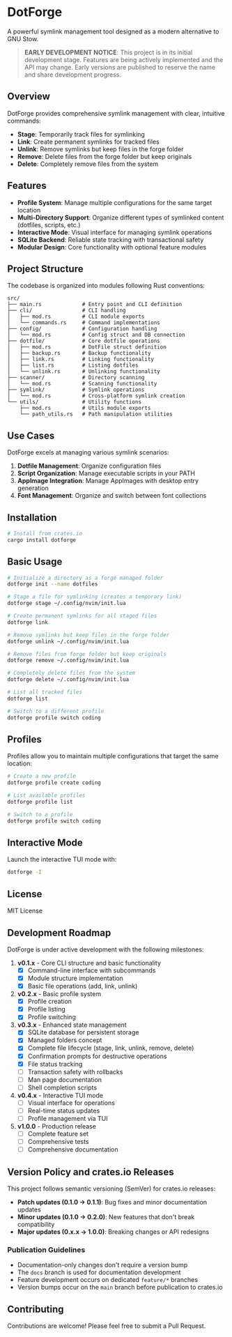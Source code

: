# DotForge

A powerful symlink management tool designed as a modern alternative to GNU Stow.

> **EARLY DEVELOPMENT NOTICE**: This project is in its initial development stage. Features are being actively implemented and the API may change. Early versions are published to reserve the name and share development progress.

## Overview

DotForge provides comprehensive symlink management with clear, intuitive commands:

- **Stage**: Temporarily track files for symlinking
- **Link**: Create permanent symlinks for tracked files
- **Unlink**: Remove symlinks but keep files in the forge folder
- **Remove**: Delete files from the forge folder but keep originals
- **Delete**: Completely remove files from the system

## Features

- **Profile System**: Manage multiple configurations for the same target location
- **Multi-Directory Support**: Organize different types of symlinked content (dotfiles, scripts, etc.)
- **Interactive Mode**: Visual interface for managing symlink operations
- **SQLite Backend**: Reliable state tracking with transactional safety
- **Modular Design**: Core functionality with optional feature modules

## Project Structure

The codebase is organized into modules following Rust conventions:

```
src/
├── main.rs             # Entry point and CLI definition
├── cli/                # CLI handling
│   ├── mod.rs          # CLI module exports
│   └── commands.rs     # Command implementations
├── config/             # Configuration handling
│   └── mod.rs          # Config struct and DB connection
├── dotfile/            # Core dotfile operations
│   ├── mod.rs          # DotFile struct definition
│   ├── backup.rs       # Backup functionality
│   ├── link.rs         # Linking functionality 
│   ├── list.rs         # Listing dotfiles
│   └── unlink.rs       # Unlinking functionality
├── scanner/            # Directory scanning
│   └── mod.rs          # Scanning functionality
├── symlink/            # Symlink operations
│   └── mod.rs          # Cross-platform symlink creation
└── utils/              # Utility functions
    ├── mod.rs          # Utils module exports
    └── path_utils.rs   # Path manipulation utilities
```

## Use Cases

DotForge excels at managing various symlink scenarios:

1. **Dotfile Management**: Organize configuration files
2. **Script Organization**: Manage executable scripts in your PATH
3. **AppImage Integration**: Manage AppImages with desktop entry generation
4. **Font Management**: Organize and switch between font collections

## Installation

```bash
# Install from crates.io
cargo install dotforge
```

## Basic Usage

```bash
# Initialize a directory as a forge managed folder
dotforge init --name dotfiles

# Stage a file for symlinking (creates a temporary link)
dotforge stage ~/.config/nvim/init.lua

# Create permanent symlinks for all staged files
dotforge link

# Remove symlinks but keep files in the forge folder
dotforge unlink ~/.config/nvim/init.lua

# Remove files from forge folder but keep originals
dotforge remove ~/.config/nvim/init.lua

# Completely delete files from the system
dotforge delete ~/.config/nvim/init.lua

# List all tracked files
dotforge list

# Switch to a different profile
dotforge profile switch coding
```

## Profiles

Profiles allow you to maintain multiple configurations that target the same location:

```bash
# Create a new profile
dotforge profile create coding

# List available profiles
dotforge profile list

# Switch to a profile
dotforge profile switch coding
```

## Interactive Mode

Launch the interactive TUI mode with:

```bash
dotforge -I
```

## License

MIT License

## Development Roadmap

DotForge is under active development with the following milestones:

1. **v0.1.x** - Core CLI structure and basic functionality
   - [x] Command-line interface with subcommands
   - [x] Module structure implementation
   - [x] Basic file operations (add, link, unlink)

2. **v0.2.x** - Basic profile system
   - [x] Profile creation
   - [x] Profile listing
   - [x] Profile switching

3. **v0.3.x** - Enhanced state management
   - [x] SQLite database for persistent storage
   - [x] Managed folders concept
   - [x] Complete file lifecycle (stage, link, unlink, remove, delete)
   - [x] Confirmation prompts for destructive operations
   - [x] File status tracking
   - [ ] Transaction safety with rollbacks
   - [ ] Man page documentation
   - [ ] Shell completion scripts

4. **v0.4.x** - Interactive TUI mode
   - [ ] Visual interface for operations
   - [ ] Real-time status updates
   - [ ] Profile management via TUI

5. **v1.0.0** - Production release
   - [ ] Complete feature set
   - [ ] Comprehensive tests
   - [ ] Comprehensive documentation

## Version Policy and crates.io Releases

This project follows semantic versioning (SemVer) for crates.io releases:

- **Patch updates (0.1.0 → 0.1.1)**: Bug fixes and minor documentation updates
- **Minor updates (0.1.0 → 0.2.0)**: New features that don't break compatibility
- **Major updates (0.x.x → 1.0.0)**: Breaking changes or API redesigns

### Publication Guidelines

- Documentation-only changes don't require a version bump
- The `docs` branch is used for documentation development
- Feature development occurs on dedicated `feature/*` branches
- Version bumps occur on the `main` branch before publication to crates.io

## Contributing

Contributions are welcome! Please feel free to submit a Pull Request.